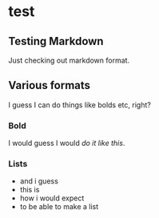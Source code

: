 # test

## Testing Markdown #

Just checking out markdown format.

## Various formats #

I guess I can do things like bolds etc, right?

### Bold #

I would guess I would *do it like this*.

### Lists #

- and i guess
- this is 
- how i would expect
- to be able to make a list
